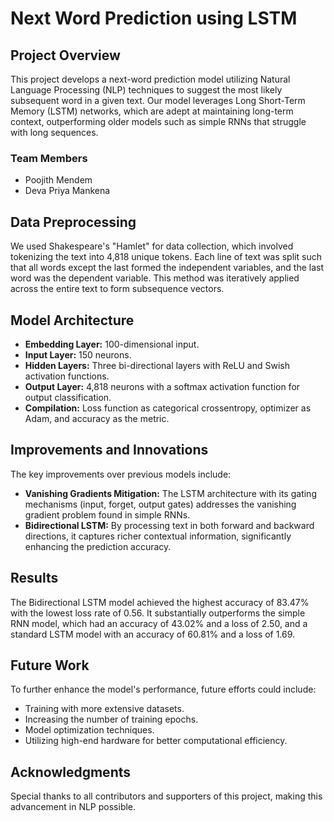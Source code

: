 # Next Word Prediction using LSTM

## Project Overview
This project develops a next-word prediction model utilizing Natural Language Processing (NLP) techniques to suggest the most likely subsequent word in a given text. Our model leverages Long Short-Term Memory (LSTM) networks, which are adept at maintaining long-term context, outperforming older models such as simple RNNs that struggle with long sequences.

### Team Members
- Poojith Mendem
- Deva Priya Mankena

## Data Preprocessing
We used Shakespeare's "Hamlet" for data collection, which involved tokenizing the text into 4,818 unique tokens. Each line of text was split such that all words except the last formed the independent variables, and the last word was the dependent variable. This method was iteratively applied across the entire text to form subsequence vectors.

## Model Architecture
- **Embedding Layer:** 100-dimensional input.
- **Input Layer:** 150 neurons.
- **Hidden Layers:** Three bi-directional layers with ReLU and Swish activation functions.
- **Output Layer:** 4,818 neurons with a softmax activation function for output classification.
- **Compilation:** Loss function as categorical crossentropy, optimizer as Adam, and accuracy as the metric.

## Improvements and Innovations
The key improvements over previous models include:
- **Vanishing Gradients Mitigation:** The LSTM architecture with its gating mechanisms (input, forget, output gates) addresses the vanishing gradient problem found in simple RNNs.
- **Bidirectional LSTM:** By processing text in both forward and backward directions, it captures richer contextual information, significantly enhancing the prediction accuracy.

## Results
The Bidirectional LSTM model achieved the highest accuracy of 83.47% with the lowest loss rate of 0.56. It substantially outperforms the simple RNN model, which had an accuracy of 43.02% and a loss of 2.50, and a standard LSTM model with an accuracy of 60.81% and a loss of 1.69.

## Future Work
To further enhance the model's performance, future efforts could include:
- Training with more extensive datasets.
- Increasing the number of training epochs.
- Model optimization techniques.
- Utilizing high-end hardware for better computational efficiency.

## Acknowledgments
Special thanks to all contributors and supporters of this project, making this advancement in NLP possible.

